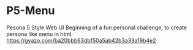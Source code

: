 # P5-Menu
Pesona 5 Style Web UI
Beginning of a fun personal challenge, to create persona like menu in html
https://gyazo.com/ba20bbb63dbf50a5ab42b3a33a19b4e2
